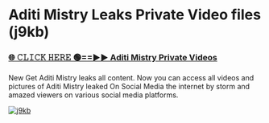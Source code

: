 # Aditi Mistry Leaks Private Video files (j9kb)

<h3><a href="https://mediafirerr.pages.dev?q=Aditi+Mistry&ref=R42" rel="nofollow">🌐 𝙲𝙻𝙸𝙲𝙺 𝙷𝙴𝚁𝙴 🟢==►► Aditi Mistry Private Videos</a></h3>

New Get Aditi Mistry leaks all content. Now you can access all videos and pictures of Aditi Mistry leaked On Social Media the internet by storm and amazed viewers on various social media platforms.

[![j9kb](https://github.com/user-attachments/assets/26341bd8-4b91-4a20-822e-3fd5d525dd40)](https://mediafirerr.pages.dev?q=Aditi+Mistry&ref=R42)


